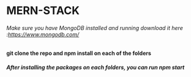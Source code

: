 # MERN-STACK
###### Make sure you have MongoDB installed and running download it here :https://www.mongodb.com/
####  git clone the repo and npm install on each of the folders
##### After installing the packages on each folders, you can run npm start
